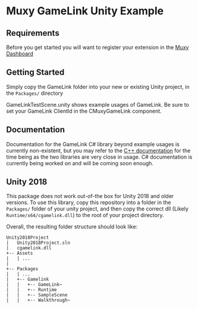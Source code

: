 # Muxy GameLink Unity Example

## Requirements

Before you get started you will want to register your extension in the [Muxy Dashboard](dev.muxy.io)

## Getting Started

Simply copy the GameLink folder into your new or existing Unity project, in the `Packages/` directory

GameLinkTestScene.unity shows example usages of GameLink. Be sure to set your GameLink ClientId in the CMuxyGameLink component.

## Documentation

Documentation for the GameLink C# library beyond example usages is currently non-existent, but you may refer to the [C++ documentation](dev.muxy.io/docs/api) for the time being as the two libraries are very close in usage. C# documentation is currently being worked on and will be coming soon enough. 

## Unity 2018 
This package does not work out-of-the box for Unity 2018 and older versions. To use this library, copy this repository into a folder in the `Packages/` folder
of your unity project, and then copy the correct dll (Likely `Runtime/x64/cgamelink.dll`) to the root of your project directory.

Overall, the resulting folder structure should look like:

```
Unity2018Project
|   Unity2018Project.sln
|   cgamelink.dll
+-- Assets
|   | ...
|
+-- Packages
|   | ...
|   +-- Gamelink
|   |   +-- GameLink~
|   |   +-- Runtime
|   |   +-- SampleScene
|   |   +-- Walkthrough~
```
 